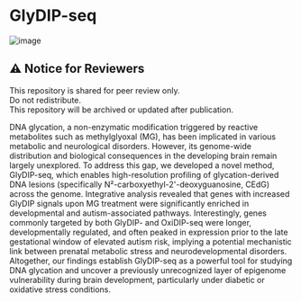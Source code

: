 # GlyDIP-seq

![image](https://github.com/user-attachments/assets/2e5edaa6-57e3-4e3f-bcbf-1e908d40cf1b)

## ⚠️ Notice for Reviewers

This repository is shared for peer review only.  
Do not redistribute.  
This repository will be archived or updated after publication.


DNA glycation, a non-enzymatic modification triggered by reactive metabolites such as methylglyoxal (MG), has been implicated in various metabolic and neurological disorders. However, its genome-wide distribution and biological consequences in the developing brain remain largely unexplored. To address this gap, we developed a novel method, GlyDIP-seq, which enables high-resolution profiling of glycation-derived DNA lesions (specifically N²-carboxyethyl-2'-deoxyguanosine, CEdG) across the genome.
Integrative analysis revealed that genes with increased GlyDIP signals upon MG treatment were significantly enriched in developmental and autism-associated pathways. Interestingly, genes commonly targeted by both GlyDIP- and OxiDIP-seq were longer, developmentally regulated, and often peaked in expression prior to the late gestational window of elevated autism risk, implying a potential mechanistic link between prenatal metabolic stress and neurodevelopmental disorders.
Altogether, our findings establish GlyDIP-seq as a powerful tool for studying DNA glycation and uncover a previously unrecognized layer of epigenome vulnerability during brain development, particularly under diabetic or oxidative stress conditions.
